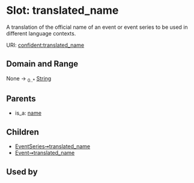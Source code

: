 
# Slot: translated_name


A translation of the official name of an event or event series to be used in different language contexts.

URI: [confident:translated_name](https://raw.githubusercontent.com/TIBHannover/ConfIDent_schema/main/src/linkml/confident_schema.yaml#translated_name)


## Domain and Range

None &#8594;  <sub>0..\*</sub> [String](types/String.md)

## Parents

 *  is_a: [name](name.md)

## Children

 *  [EventSeries➞translated_name](EventSeries_translated_name.md)
 *  [Event➞translated_name](Event_translated_name.md)

## Used by

